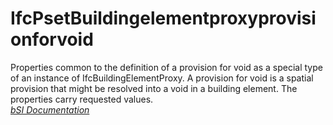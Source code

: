 IfcPsetBuildingelementproxyprovisionforvoid
===========================================
Properties common to the definition of a provision for void as a special type
of an instance of IfcBuildingElementProxy. A provision for void is a spatial
provision that might be resolved into a void in a building element. The
properties carry requested values.  
[ _bSI
Documentation_](https://standards.buildingsmart.org/IFC/DEV/IFC4_2/FINAL/HTML/schema/ifcsharedbldgelements/pset/pset_buildingelementproxyprovisionforvoid.htm)


